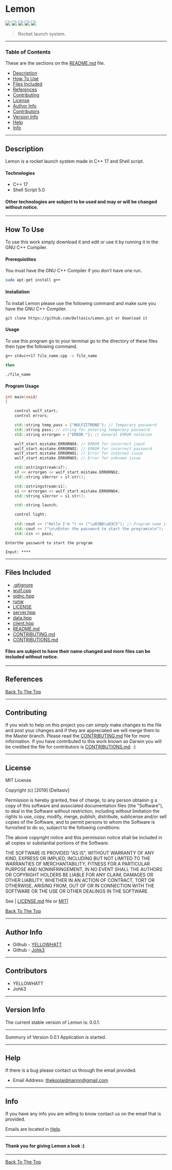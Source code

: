 # Lemon

![](https://img.shields.io/badge/C++-17-blue.svg) ![](https://img.shields.io/badge/license-MIT-lightgray.svg) ![](https://img.shields.io/badge/version-0.0.1-yellow.svg) ![](https://img.shields.io/badge/build-passing-green.svg) ![](https://img.shields.io/badge/ShellScript-5.0-red.svg)

> Rocket launch system.

--- 

### Table of Contents  

These are the sections on the [README.md](https://github.com/Deltasiv/Lemon/blob/master/README.md) file. 

- [Description](#description)
- [How To Use](#how-to-use)
- [Files Included](#files-included) 
- [References](#references) 
- [Contributing](#contributing) 
- [License](#license)
- [Author Info](#author-info)
- [Contributors](#contributors) 
- [Version Info](#version-info)
- [Help](#help) 
- [Info](#info) 

--- 

## Description 

Lemon is a rocket launch system made in C++ 17 and Shell script. 

#### Technologies 

- C++ 17 
- Shell Script 5.0 

#### Other technologies are subject to be used and may or will be changed without notice. 

--- 

## How To Use 

To use this work simply download it and edit or use it by running it in the GNU C++ Compiler.

#### Prerequistites 

You must have the GNU C++ Compiler if you don't have one run.

```bash 
sudo apt-get install g++
```

#### Installation 

To install Lemon please use the following command and make sure you have the GNU C++ Compiler. 

```
git clone https://github.com/Deltasiv/Lemon.git or Download it 
```

#### Usage 

To use this program go to your terminal go to the directory of these files then type the following command. 

```bash
g++ std=c++17 file_name.cpp -o file_name

then 

./file_name
```

#### Program Usage 

```cpp
int main(void)
{

	control wulf_start;
	control errors;

	std::string temp_pass = {"WULFZITRONE"}; // Temporary password
	std::string pass; // string for entering temporary password
	std::string errorgen = {"ERROR "}; // General ERROR notation

	wulf_start.mistake.ERRORNO4; // ERROR for incorrect input
	wulf_start.mistake.ERRORNO2; // ERROR for incorrect password 
	wulf_start.mistake.ERRORNO1; // Error for internal issue
	wulf_start.mistake.ERRORNO3; // Error for unknown issue

	std::ostringstream(s7); 
	s7 << errorgen << wulf_start.mistake.ERRORNO2; 
	std::string s9error = s7.str(); 

	std::ostringstream(s1);
	s1 << errorgen << wulf_start.mistake.ERRORNO4;
	std::string s2error = s1.str();

	std::string launch;

	control light;
	
	std::cout << ("Hello I'm ") << ("\u03BD\u03C5"); // Program name is nu
	std::cout << ("\n\nEnter the password to start the program\n\n");	
	std::cin >> pass;
```
```
Enterthe password to start the program

Input: ****
```

--- 

## Files Included 

- [.gitignore](https://github.com/Deltasiv/Lemon/blob/master/.gitignore)
- [wulf.cpp](https://github.com/Deltasiv/Lemon/blob/master/wulf.cpp)
- [gidnc.hpp](https://github.com/Deltasiv/Lemon/blob/master/gidnc.hpp)
- [runw](https://github.com/Deltasiv/Lemon/blob/master/runw)
- [LICENSE](https://github.com/Deltasiv/Lemon/blob/master/LICENSE) 
- [server.hpp](https://github.com/Deltasiv/Lemon/blob/master/server.hpp)
- [data.hpp](https://github.com/Deltasiv/Lemon/blob/master/data.hpp)
- [client.hpp](https://github.com/Deltasiv/Lemon/blob/master/client.hpp)
- [README.md](https://github.com/Deltasiv/Lemon/blob/master/README.md) 
- [CONTRIBUTING.md](https://github.com/Deltasiv/Lemon/blob/master/CONTRIBUTORS.md)
- [CONTRIBUTIONS.md](https://github.com/Deltasiv/Lemon/blob/master/CONTRIBUTIONS.md)

#### Files are subject to have their name changed and more files can be included without notice. 

---

## References 

[Back To The Top](#Lemon) 

--- 

## Contributing

If you wish to help on this project you can simply make changes to the file and post your changes and if they are appreciated we will merge them to the Master branch. Please read the [CONTRIBUTING.md](https://github.com/Deltasiv/Lemon/blob/master/CONTRIBUTORS.md) file for more information. If you have contributed to this work known as Darwin you will be credited the file for contributors is [CONTRIBUTIONS.md](https://github.com/Deltasiv/Lemon/blob/master/CONTRIBUTIONS.md). :) 

--- 

## License 

MIT License 

Copyright (c) [2019] [Deltasiv] 

Permission is hereby granted, free of charge, to any person obtainin g a copy of this software and associated documentation files (the "Software"), to deal in the Software without restriction, including without limitation the rights to use, copy, modify, merge, publish, distribute, sublicense and/or sell copies of the Software, and to permit persons to whom the Software is furnished to do so, subject to the following conditions: 

The above copyright notice and this permission notice shall be included in all copies or substantial portions of the Software. 

THE SOFTWARE IS PROVIDED "AS IS", WITHOUT WARRANTY OF ANY KIND, EXPRESS OR IMPLIED, INCLUDING BUT NOT LIMITED TO THE WARRANTIES OF MERCHANTABILITY, FITNESS FOR A PARTICULAR PURPOSE AND NONINFRINGEMENT, IN NO EVENT SHALL THE AUTHORS OR COPYRIGHT HOLDERS BE LIABLE FOR ANY CLAIM, DAMAGES OR OTHER LIABILITY, WHETHER IN AN ACTION OF CONTRACT, TORT OR OTHERWISE, ARISING FROM, OUT OF OR IN CONNECTION WITH THE SOFTWARE OR THE USE OR OTHER DEALINGS IN THE SOFTWARE. 

See | [LICENSE.md](https://github.com/Deltasiv/Lemon/blob/master/LICENSE) file or [MIT](https://choosealicense.com/licenses/mit/)|

[Back To The Top](#Lemon) 

--- 

## Author Info 

- Github - [YELLOWHATT](https://github.com/YELLOWHATT)
- Github - [Johk3](https://github.com/Johk3)

--- 

## Contributors 

- YELLOWHATT 
- Johk3  

--- 

## Version Info 

The current stable version of Lemon is: 0.0.1. 

--- 

Summury of Version 0.0.1 Application is started. 

--- 

## Help 

If there is a bug please contact us through the email provided. 

- Email Address: thekoolaidmannn@gmail.com 

--- 

## Info 

If you have any info you are willing to know contact us on the email that is provided. 

Emails are located in [Help](#help).  

--- 

#### Thank you for giving Lemon a look :) 

---

[Back To The Top](#Lemon)
